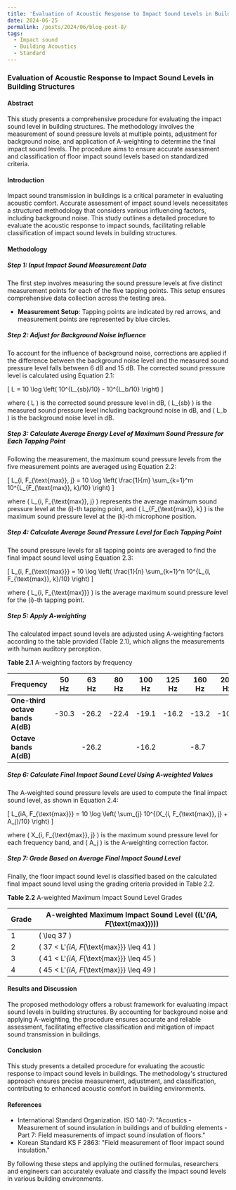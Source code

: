 ```yaml
---
title: 'Evaluation of Acoustic Response to Impact Sound Levels in Building Structures - Korean Standard'
date: 2024-06-25
permalink: /posts/2024/06/blog-post-8/
tags:
  - Impact sound
  - Building Acoustics
  - Standard
---
```


### Evaluation of Acoustic Response to Impact Sound Levels in Building Structures

#### Abstract
This study presents a comprehensive procedure for evaluating the impact sound level in building structures. The methodology involves the measurement of sound pressure levels at multiple points, adjustment for background noise, and application of A-weighting to determine the final impact sound levels. The procedure aims to ensure accurate assessment and classification of floor impact sound levels based on standardized criteria.

#### Introduction
Impact sound transmission in buildings is a critical parameter in evaluating acoustic comfort. Accurate assessment of impact sound levels necessitates a structured methodology that considers various influencing factors, including background noise. This study outlines a detailed procedure to evaluate the acoustic response to impact sounds, facilitating reliable classification of impact sound levels in building structures.

#### Methodology

##### Step 1: Input Impact Sound Measurement Data
The first step involves measuring the sound pressure levels at five distinct measurement points for each of the five tapping points. This setup ensures comprehensive data collection across the testing area.

- **Measurement Setup**: Tapping points are indicated by red arrows, and measurement points are represented by blue circles.

##### Step 2: Adjust for Background Noise Influence
To account for the influence of background noise, corrections are applied if the difference between the background noise level and the measured sound pressure level falls between 6 dB and 15 dB. The corrected sound pressure level is calculated using Equation 2.1:

\[ L = 10 \log \left( 10^{L_{sb}/10} - 10^{L_b/10} \right) \]

where \( L \) is the corrected sound pressure level in dB, \( L_{sb} \) is the measured sound pressure level including background noise in dB, and \( L_b \) is the background noise level in dB.

##### Step 3: Calculate Average Energy Level of Maximum Sound Pressure for Each Tapping Point
Following the measurement, the maximum sound pressure levels from the five measurement points are averaged using Equation 2.2:

\[ L_{i, F_{\text{max}}, j} = 10 \log \left( \frac{1}{m} \sum_{k=1}^m 10^{L_{F_{\text{max}}, k}/10} \right) \]

where \( L_{i, F_{\text{max}}, j} \) represents the average maximum sound pressure level at the \(i\)-th tapping point, and \( L_{F_{\text{max}}, k} \) is the maximum sound pressure level at the \(k\)-th microphone position.

##### Step 4: Calculate Average Sound Pressure Level for Each Tapping Point
The sound pressure levels for all tapping points are averaged to find the final impact sound level using Equation 2.3:

\[ L_{i, F_{\text{max}}} = 10 \log \left( \frac{1}{n} \sum_{k=1}^n 10^{L_{i, F_{\text{max}}, k}/10} \right) \]

where \( L_{i, F_{\text{max}}} \) is the average maximum sound pressure level for the \(i\)-th tapping point.

##### Step 5: Apply A-weighting
The calculated impact sound levels are adjusted using A-weighting factors according to the table provided (Table 2.1), which aligns the measurements with human auditory perception.

**Table 2.1** A-weighting factors by frequency

| Frequency | 50 Hz | 63 Hz | 80 Hz | 100 Hz | 125 Hz | 160 Hz | 200 Hz | 250 Hz | 315 Hz | 400 Hz | 500 Hz | 630 Hz |
| --------- | ----- | ----- | ----- | ------ | ------ | ------ | ------ | ------ | ------ | ------ | ------ | ------ |
| **One-third octave bands A(dB)** | -30.3 | -26.2 | -22.4 | -19.1 | -16.2 | -13.2 | -10.8 | -8.7  | -6.6  | -4.8  | -3.2  | -1.9  |
| **Octave bands A(dB)** |  | -26.2 |  | -16.2 |  | -8.7  |  | -3.2  |

##### Step 6: Calculate Final Impact Sound Level Using A-weighted Values
The A-weighted sound pressure levels are used to compute the final impact sound level, as shown in Equation 2.4:

\[ L_{iA, F_{\text{max}}} = 10 \log \left( \sum_{j} 10^{(X_{i, F_{\text{max}}, j} + A_j)/10} \right) \]

where \( X_{i, F_{\text{max}}, j} \) is the maximum sound pressure level for each frequency band, and \( A_j \) is the A-weighting correction factor.

##### Step 7: Grade Based on Average Final Impact Sound Level
Finally, the floor impact sound level is classified based on the calculated final impact sound level using the grading criteria provided in Table 2.2.

**Table 2.2** A-weighted Maximum Impact Sound Level Grades

| Grade | A-weighted Maximum Impact Sound Level (\(L'_{iA, F_{\text{max}}}\)) |
| ----- | ------------------------------------------------------ |
| 1     | \( \leq 37 \)                                          |
| 2     | \( 37 < L'_{iA, F_{\text{max}}} \leq 41 \)             |
| 3     | \( 41 < L'_{iA, F_{\text{max}}} \leq 45 \)             |
| 4     | \( 45 < L'_{iA, F_{\text{max}}} \leq 49 \)             |

#### Results and Discussion
The proposed methodology offers a robust framework for evaluating impact sound levels in building structures. By accounting for background noise and applying A-weighting, the procedure ensures accurate and reliable assessment, facilitating effective classification and mitigation of impact sound transmission in buildings.

#### Conclusion
This study presents a detailed procedure for evaluating the acoustic response to impact sound levels in buildings. The methodology's structured approach ensures precise measurement, adjustment, and classification, contributing to enhanced acoustic comfort in building environments.

#### References
- International Standard Organization. ISO 140-7: "Acoustics - Measurement of sound insulation in buildings and of building elements - Part 7: Field measurements of impact sound insulation of floors." 
- Korean Standard KS F 2863: "Field measurement of floor impact sound insulation."

By following these steps and applying the outlined formulas, researchers and engineers can accurately evaluate and classify the impact sound levels in various building environments.




